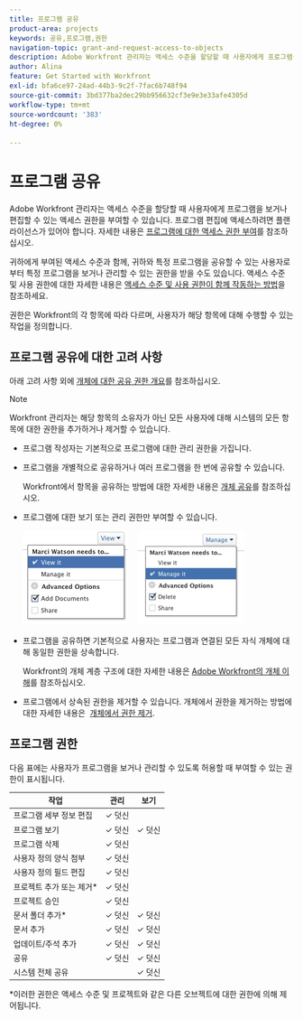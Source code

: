 ```yaml
---
title: 프로그램 공유
product-area: projects
keywords: 공유,프로그램,권한
navigation-topic: grant-and-request-access-to-objects
description: Adobe Workfront 관리자는 액세스 수준을 할당할 때 사용자에게 프로그램을 보거나 편집할 수 있는 액세스 권한을 부여할 수 있습니다. 프로그램 편집에 액세스하려면 플랜 라이선스가 있어야 합니다.
author: Alina
feature: Get Started with Workfront
exl-id: bfa6ce97-24ad-44b3-9c2f-7fac6b748f94
source-git-commit: 3bd377ba2dec29bb956632cf3e9e3e33afe4305d
workflow-type: tm+mt
source-wordcount: '383'
ht-degree: 0%

---
```


# 프로그램 공유

Adobe Workfront 관리자는 액세스 수준을 할당할 때 사용자에게 프로그램을 보거나 편집할 수 있는 액세스 권한을 부여할 수 있습니다. 프로그램 편집에 액세스하려면 플랜 라이선스가 있어야 합니다. 자세한 내용은 [프로그램에 대한 액세스 권한 부여](../../administration-and-setup/add-users/configure-and-grant-access/grant-access-programs.md)를 참조하십시오.

귀하에게 부여된 액세스 수준과 함께, 귀하와 특정 프로그램을 공유할 수 있는 사용자로부터 특정 프로그램을 보거나 관리할 수 있는 권한을 받을 수도 있습니다. 액세스 수준 및 사용 권한에 대한 자세한 내용은 [액세스 수준 및 사용 권한이 함께 작동하는 방법](../../administration-and-setup/add-users/access-levels-and-object-permissions/how-access-levels-permissions-work-together.md)을 참조하세요.

권한은 Workfront의 각 항목에 따라 다르며, 사용자가 해당 항목에 대해 수행할 수 있는 작업을 정의합니다.

## 프로그램 공유에 대한 고려 사항

아래 고려 사항 외에 [개체에 대한 공유 권한 개요](../../workfront-basics/grant-and-request-access-to-objects/sharing-permissions-on-objects-overview.md)를 참조하십시오.

>[!NOTE]
>
>Workfront 관리자는 해당 항목의 소유자가 아닌 모든 사용자에 대해 시스템의 모든 항목에 대한 권한을 추가하거나 제거할 수 있습니다.

* 프로그램 작성자는 기본적으로 프로그램에 대한 관리 권한을 가집니다.

* 프로그램을 개별적으로 공유하거나 여러 프로그램을 한 번에 공유할 수 있습니다.

  Workfront에서 항목을 공유하는 방법에 대한 자세한 내용은 [개체 공유](../../workfront-basics/grant-and-request-access-to-objects/share-an-object.md)를 참조하십시오.

* 프로그램에 대한 보기 또는 관리 권한만 부여할 수 있습니다.

  ![](assets/screen-shot-2014-01-23-at-12.45.15-pm.png)    ![](assets/screen-shot-2014-01-22-at-10.03.43-am-190x167.png)

* 프로그램을 공유하면 기본적으로 사용자는 프로그램과 연결된 모든 자식 개체에 대해 동일한 권한을 상속합니다.

  Workfront의 개체 계층 구조에 대한 자세한 내용은 [Adobe Workfront의 개체 이해](../../workfront-basics/navigate-workfront/workfront-navigation/understand-objects.md)를 참조하십시오.

* 프로그램에서 상속된 권한을 제거할 수 있습니다. 개체에서 권한을 제거하는 방법에 대한 자세한 내용은  [개체에서 권한 제거](../../workfront-basics/grant-and-request-access-to-objects/remove-permissions-from-objects.md).

## 프로그램 권한

다음 표에는 사용자가 프로그램을 보거나 관리할 수 있도록 허용할 때 부여할 수 있는 권한이 표시됩니다.

| **작업** | **관리** | **보기** |
|---|---|---|
| 프로그램 세부 정보 편집 | ✓ 덧신 |   |
| 프로그램 보기 | ✓ 덧신 | ✓ 덧신 |
| 프로그램 삭제 | ✓ 덧신 |   |
| 사용자 정의 양식 첨부 | ✓ 덧신 |   |
| 사용자 정의 필드 편집 | ✓ 덧신 |   |
| 프로젝트 추가 또는 제거&#42; | ✓ 덧신 |   |
| 프로젝트 승인 | ✓ 덧신 |   |
| 문서 폴더 추가&#42; | ✓ 덧신 | ✓ 덧신 |
| 문서 추가 | ✓ 덧신 | ✓ 덧신 |
| 업데이트/주석 추가 | ✓ 덧신 | ✓ 덧신 |
| 공유 | ✓ 덧신 | ✓ 덧신 |
| 시스템 전체 공유 |   | ✓ 덧신 |

*이러한 권한은 액세스 수준 및 프로젝트와 같은 다른 오브젝트에 대한 권한에 의해 제어됩니다. 
